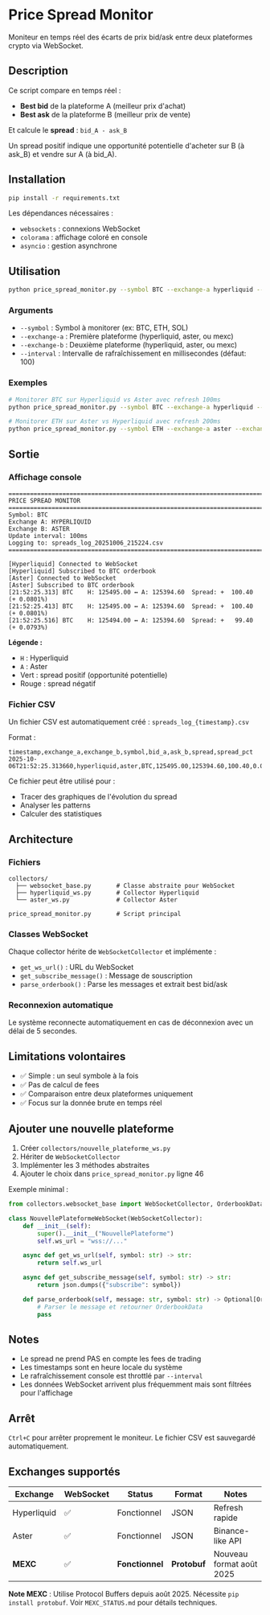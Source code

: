 # Price Spread Monitor

Moniteur en temps réel des écarts de prix bid/ask entre deux plateformes crypto via WebSocket.

## Description

Ce script compare en temps réel :
- **Best bid** de la plateforme A (meilleur prix d'achat)
- **Best ask** de la plateforme B (meilleur prix de vente)

Et calcule le **spread** : `bid_A - ask_B`

Un spread positif indique une opportunité potentielle d'acheter sur B (à ask_B) et vendre sur A (à bid_A).

## Installation

```bash
pip install -r requirements.txt
```

Les dépendances nécessaires :
- `websockets` : connexions WebSocket
- `colorama` : affichage coloré en console
- `asyncio` : gestion asynchrone

## Utilisation

```bash
python price_spread_monitor.py --symbol BTC --exchange-a hyperliquid --exchange-b aster --interval 100
```

### Arguments

- `--symbol` : Symbol à monitorer (ex: BTC, ETH, SOL)
- `--exchange-a` : Première plateforme (hyperliquid, aster, ou mexc)
- `--exchange-b` : Deuxième plateforme (hyperliquid, aster, ou mexc)
- `--interval` : Intervalle de rafraîchissement en millisecondes (défaut: 100)

### Exemples

```bash
# Monitorer BTC sur Hyperliquid vs Aster avec refresh 100ms
python price_spread_monitor.py --symbol BTC --exchange-a hyperliquid --exchange-b aster --interval 100

# Monitorer ETH sur Aster vs Hyperliquid avec refresh 200ms
python price_spread_monitor.py --symbol ETH --exchange-a aster --exchange-b hyperliquid --interval 200
```

## Sortie

### Affichage console

```
================================================================================
PRICE SPREAD MONITOR
================================================================================
Symbol: BTC
Exchange A: HYPERLIQUID
Exchange B: ASTER
Update interval: 100ms
Logging to: spreads_log_20251006_215224.csv
================================================================================

[Hyperliquid] Connected to WebSocket
[Hyperliquid] Subscribed to BTC orderbook
[Aster] Connected to WebSocket
[Aster] Subscribed to BTC orderbook
[21:52:25.313] BTC    H: 125495.00 ↔ A: 125394.60  Spread: +  100.40 (+ 0.0801%)
[21:52:25.413] BTC    H: 125495.00 ↔ A: 125394.60  Spread: +  100.40 (+ 0.0801%)
[21:52:25.516] BTC    H: 125494.00 ↔ A: 125394.60  Spread: +   99.40 (+ 0.0793%)
```

**Légende :**
- `H` : Hyperliquid
- `A` : Aster
- Vert : spread positif (opportunité potentielle)
- Rouge : spread négatif

### Fichier CSV

Un fichier CSV est automatiquement créé : `spreads_log_{timestamp}.csv`

Format :
```csv
timestamp,exchange_a,exchange_b,symbol,bid_a,ask_b,spread,spread_pct
2025-10-06T21:52:25.313660,hyperliquid,aster,BTC,125495.00,125394.60,100.40,0.0801
```

Ce fichier peut être utilisé pour :
- Tracer des graphiques de l'évolution du spread
- Analyser les patterns
- Calculer des statistiques

## Architecture

### Fichiers

```
collectors/
  ├── websocket_base.py       # Classe abstraite pour WebSocket
  ├── hyperliquid_ws.py       # Collector Hyperliquid
  └── aster_ws.py             # Collector Aster

price_spread_monitor.py       # Script principal
```

### Classes WebSocket

Chaque collector hérite de `WebSocketCollector` et implémente :
- `get_ws_url()` : URL du WebSocket
- `get_subscribe_message()` : Message de souscription
- `parse_orderbook()` : Parse les messages et extrait best bid/ask

### Reconnexion automatique

Le système reconnecte automatiquement en cas de déconnexion avec un délai de 5 secondes.

## Limitations volontaires

- ✅ Simple : un seul symbole à la fois
- ✅ Pas de calcul de fees
- ✅ Comparaison entre deux plateformes uniquement
- ✅ Focus sur la donnée brute en temps réel

## Ajouter une nouvelle plateforme

1. Créer `collectors/nouvelle_plateforme_ws.py`
2. Hériter de `WebSocketCollector`
3. Implémenter les 3 méthodes abstraites
4. Ajouter le choix dans `price_spread_monitor.py` ligne 46

Exemple minimal :
```python
from collectors.websocket_base import WebSocketCollector, OrderbookData

class NouvellePlateformeWebSocket(WebSocketCollector):
    def __init__(self):
        super().__init__("NouvellePlateforme")
        self.ws_url = "wss://..."

    async def get_ws_url(self, symbol: str) -> str:
        return self.ws_url

    async def get_subscribe_message(self, symbol: str) -> str:
        return json.dumps({"subscribe": symbol})

    def parse_orderbook(self, message: str, symbol: str) -> Optional[OrderbookData]:
        # Parser le message et retourner OrderbookData
        pass
```

## Notes

- Le spread ne prend PAS en compte les fees de trading
- Les timestamps sont en heure locale du système
- Le rafraîchissement console est throttlé par `--interval`
- Les données WebSocket arrivent plus fréquemment mais sont filtrées pour l'affichage

## Arrêt

`Ctrl+C` pour arrêter proprement le moniteur. Le fichier CSV est sauvegardé automatiquement.

## Exchanges supportés

| Exchange | WebSocket | Status | Format | Notes |
|----------|-----------|--------|--------|-------|
| Hyperliquid | ✅ | Fonctionnel | JSON | Refresh rapide |
| Aster | ✅ | Fonctionnel | JSON | Binance-like API |
| **MEXC** | ✅ | **Fonctionnel** | **Protobuf** | Nouveau format août 2025 |

**Note MEXC** : Utilise Protocol Buffers depuis août 2025. Nécessite `pip install protobuf`. Voir `MEXC_STATUS.md` pour détails techniques.
